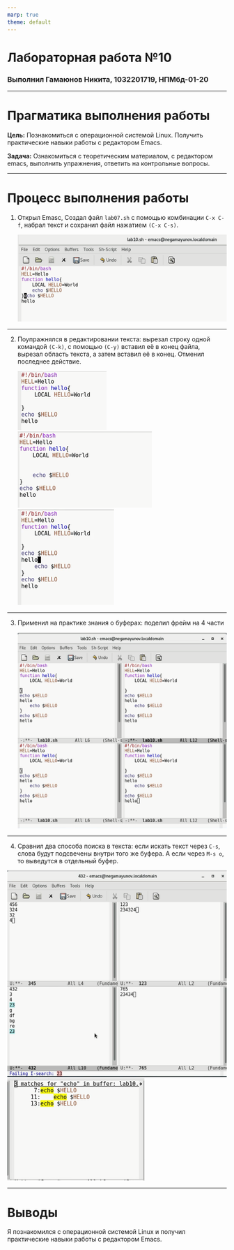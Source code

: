 ```yaml
---
marp: true
theme: default
---
```

<style>
section.titleslide h1{
color: DarkBlue;
text-align: center;
position: relative;
top: 0px;
}
section.titleslide h3{
color: Black;
text-align: center;
position: relative;
top: 0px;
}
</style>


<!-- _class: titleslide -->
# Лабораторная работа №10
### Выполнил Гамаюнов Никита, 1032201719, НПМбд-01-20

---
# Прагматика выполнения работы
**Цель:** Познакомиться с операционной системой Linux. Получить практические навыки работы с редактором Emacs.

**Задача:** Ознакомиться с теоретическим материалом, с редактором emacs, выполнить упражнения, ответить на контрольные вопросы.

---

# Процесс выполнения работы

1. Открыл Emasc, Создал файл `lab07.sh` с помощью комбинации `C-x C-f`, набрал текст и сохранил файл нажатием `(C-x C-s)`. 

    ![](image/3.png)

---

2. Поупражнялся в редактировании текста: вырезал строку одной командой `(С-k)`, с помощью `(C-y)` вставил её в конец файла, вырезал область текста, а затем вставил её в конец. Отменил последнее действие.

    ![](image/5.png)    ![](image/9.png)            ![](image/10.png)

---

3. Применил на практике знания о буферах: поделил фрейм на 4 части
 
    ![](image/19.png)

---

4. Сравнил два способа поиска в текста: если искать текст через `C-s`, слова будут подсвечены внутри того же буфера. А если через `M-s o`, то выведутся в отдельный буфер.

![](image/21.png) ![](image/25.png)

---

<!-- _class: titleslide -->
# Выводы
Я познакомился с операционной системой Linux и получил практические навыки работы с редактором Emacs.
